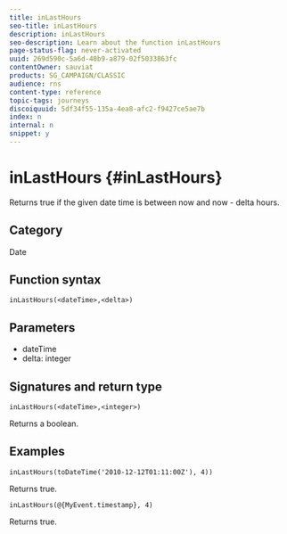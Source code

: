 ```yaml
---
title: inLastHours
seo-title: inLastHours
description: inLastHours
seo-description: Learn about the function inLastHours
page-status-flag: never-activated
uuid: 269d590c-5a6d-40b9-a879-02f5033863fc
contentOwner: sauviat
products: SG_CAMPAIGN/CLASSIC
audience: rns
content-type: reference
topic-tags: journeys
discoiquuid: 5df34f55-135a-4ea8-afc2-f9427ce5ae7b
index: n
internal: n
snippet: y
---
```


# inLastHours {#inLastHours}

Returns true if the given date time is between now and now - delta hours. 

## Category

Date

## Function syntax

`inLastHours(<dateTime>,<delta>)`

## Parameters

* dateTime
* delta: integer

## Signatures and return type

`inLastHours(<dateTime>,<integer>)`

Returns a boolean.

## Examples

`inLastHours(toDateTime('2010-12-12T01:11:00Z'), 4))`

Returns true.

`inLastHours(@{MyEvent.timestamp}, 4)`

Returns true.
